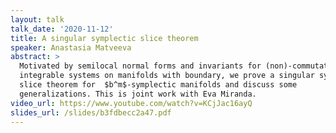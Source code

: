 ```yaml
---
layout: talk
talk_date: '2020-11-12'
title: A singular symplectic slice theorem
speaker: Anastasia Matveeva
abstract: >
  Motivated by semilocal normal forms and invariants for (non)-commutative
  integrable systems on manifolds with boundary, we prove a singular symplectic
  slice theorem for  $b^m$-symplectic manifolds and discuss some
  generalizations. This is joint work with Eva Miranda.
video_url: https://www.youtube.com/watch?v=KCjJac16ayQ
slides_url: /slides/b3fdbecc2a47.pdf
---
```

